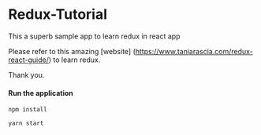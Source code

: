# Redux-Tutorial

This a superb sample app to learn redux in react app

Please refer to this amazing [website] (https://www.taniarascia.com/redux-react-guide/) to learn redux.

Thank you.

#### Run the application
```
npm install
```
```
yarn start
```




